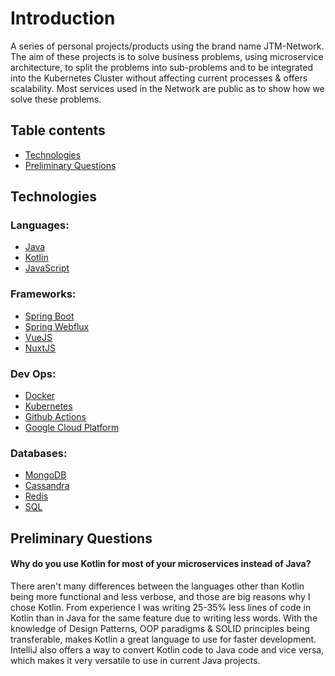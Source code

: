 # Introduction

A series of personal projects/products using the brand name JTM-Network. The aim of these projects is to solve business problems, using microservice architecture, to split the problems into sub-problems and to be integrated into the Kubernetes Cluster without affecting current processes & offers scalability. Most services used in the Network are public as to show how we solve these problems.

## Table contents
- [Technologies](#technologies)
- [Preliminary Questions](#preliminary-questions)

## Technologies

### Languages:
- [Java](https://www.java.com/en)
- [Kotlin](https://kotlinlang.org)
- [JavaScript](https://www.javascript.com)

### Frameworks:
- [Spring Boot](https://spring.io/projects/spring-boot)
- [Spring Webflux](https://docs.spring.io/spring-framework/docs/current/reference/html/web-reactive.html)
- [VueJS](https://vuejs.org/)
- [NuxtJS](https://nuxtjs.org/)

### Dev Ops:
- [Docker](https://www.docker.com/)
- [Kubernetes](https://kubernetes.io/)
- [Github Actions](https://github.com/features/actions)
- [Google Cloud Platform](https://cloud.google.com/)

### Databases:
- [MongoDB](https://www.mongodb.com/)
- [Cassandra](https://cassandra.apache.org/_/index.html)
- [Redis](https://redis.io/)
- [SQL](https://en.wikipedia.org/wiki/SQL)

## Preliminary Questions

#### Why do you use Kotlin for most of your microservices instead of Java?

There aren't many differences between the languages other than Kotlin being more functional and less verbose, and those are big reasons why I chose Kotlin. From experience I was writing 25-35% less lines of code in Kotlin than in Java for the same feature due to writing less words. With the knowledge of Design Patterns, OOP paradigms & SOLID principles being transferable, makes Kotlin a great language to use for faster development. IntelliJ also offers a way to convert Kotlin code to Java code and vice versa, which makes it very versatile to use in current Java projects.




